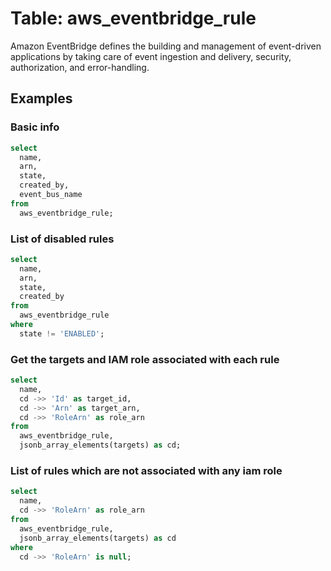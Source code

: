 # Table: aws_eventbridge_rule

Amazon EventBridge defines the building and management of event-driven applications by taking care of event ingestion and delivery, security, authorization, and error-handling.

## Examples

### Basic info

```sql
select
  name,
  arn,
  state,
  created_by,
  event_bus_name
from
  aws_eventbridge_rule;
```


### List of disabled rules

```sql
select
  name,
  arn,
  state,
  created_by
from
  aws_eventbridge_rule
where
  state != 'ENABLED';
```


### Get the targets and IAM role associated with each rule

```sql
select
  name,
  cd ->> 'Id' as target_id,
  cd ->> 'Arn' as target_arn,
  cd ->> 'RoleArn' as role_arn
from
  aws_eventbridge_rule,
  jsonb_array_elements(targets) as cd;
```


### List of rules which are not associated with any iam role

```sql
select
  name,
  cd ->> 'RoleArn' as role_arn
from
  aws_eventbridge_rule,
  jsonb_array_elements(targets) as cd
where
  cd ->> 'RoleArn' is null;
```

